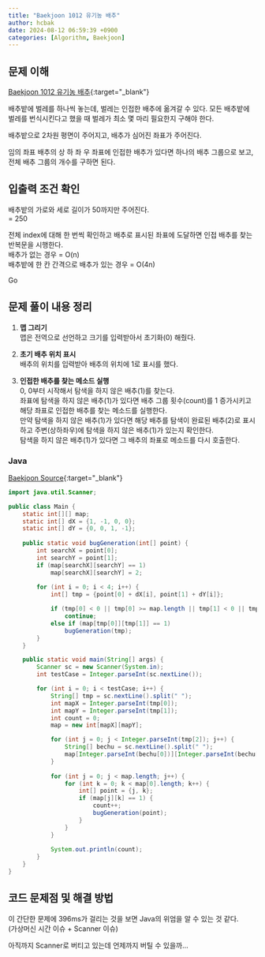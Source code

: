 ```yaml
---
title: "Baekjoon 1012 유기농 배추"
author: hcbak
date: 2024-08-12 06:59:39 +0900
categories: [Algorithm, Baekjoon]
---
```


## 문제 이해
[Baekjoon 1012 유기농 배추](https://www.acmicpc.net/problem/1012){:target="_blank"}

배추밭에 벌레를 하나씩 놓는데, 벌레는 인접한 배추에 옮겨갈 수 있다. 모든 배추밭에 벌레를 번식시킨다고 했을 때 벌레가 최소 몇 마리 필요한지 구해야 한다.

배추밭으로 2차원 평면이 주어지고, 배추가 심어진 좌표가 주어진다.

임의 좌표 배추의 상 하 좌 우 좌표에 인접한 배추가 있다면 하나의 배추 그룹으로 보고, 전체 배추 그룹의 개수를 구하면 된다.

## 입출력 조건 확인
배추밭의 가로와 세로 길이가 50까지만 주어진다.  
= 250

전체 index에 대해 한 번씩 확인하고 배추로 표시된 좌표에 도달하면 인접 배추를 찾는 반복문을 시행한다.  
배추가 없는 경우 = O(n)  
배추밭에 한 칸 간격으로 배추가 있는 경우 = O(4n)

Go

## 문제 풀이 내용 정리
1. **맵 그리기**  
맵은 전역으로 선언하고 크기를 입력받아서 초기화(0) 해줬다.

2. **초기 배추 위치 표시**  
배추의 위치를 입력받아 배추의 위치에 1로 표시를 했다.

3. **인접한 배추를 찾는 메소드 실행**  
0, 0부터 시작해서 탐색을 하지 않은 배추(1)를 찾는다.  
좌표에 탐색을 하지 않은 배추(1)가 있다면 배추 그룹 횟수(count)를 1 증가시키고 해당 좌표로 인접한 배추를 찾는 메소드를 실행한다.  
만약 탐색을 하지 않은 배추(1)가 있다면 해당 배추를 탐색이 완료된 배추(2)로 표시하고 주변(상하좌우)에 탐색을 하지 않은 배추(1)가 있는지 확인한다.  
탐색을 하지 않은 배추(1)가 있다면 그 배추의 좌표로 메소드를 다시 호출한다.

### Java
[Baekjoon Source](https://boj.kr/9c2faa8df1ce4a5b9e31eb2909fc0b02){:target="_blank"}
```java
import java.util.Scanner;

public class Main {
    static int[][] map;
    static int[] dX = {1, -1, 0, 0};
    static int[] dY = {0, 0, 1, -1};
    
    public static void bugGeneration(int[] point) {
        int searchX = point[0];
        int searchY = point[1];
        if (map[searchX][searchY] == 1)
            map[searchX][searchY] = 2;
        
        for (int i = 0; i < 4; i++) {
            int[] tmp = {point[0] + dX[i], point[1] + dY[i]};

            if (tmp[0] < 0 || tmp[0] >= map.length || tmp[1] < 0 || tmp[1] >= map[0].length)
                continue;
            else if (map[tmp[0]][tmp[1]] == 1)
                bugGeneration(tmp);
        }
    }

    public static void main(String[] args) {
        Scanner sc = new Scanner(System.in);
        int testCase = Integer.parseInt(sc.nextLine());

        for (int i = 0; i < testCase; i++) {
            String[] tmp = sc.nextLine().split(" ");
            int mapX = Integer.parseInt(tmp[0]);
            int mapY = Integer.parseInt(tmp[1]);
            int count = 0;
            map = new int[mapX][mapY];

            for (int j = 0; j < Integer.parseInt(tmp[2]); j++) {
                String[] bechu = sc.nextLine().split(" ");
                map[Integer.parseInt(bechu[0])][Integer.parseInt(bechu[1])] = 1;
            }
            
            for (int j = 0; j < map.length; j++) {
                for (int k = 0; k < map[0].length; k++) {
                    int[] point = {j, k};
                    if (map[j][k] == 1) {
                        count++;
                        bugGeneration(point);
                    }
                }
            }
            
            System.out.println(count);   
        }
    }
}
```

## 코드 문제점 및 해결 방법
이 간단한 문제에 396ms가 걸리는 것을 보면 Java의 위엄을 알 수 있는 것 같다.  
(가상머신 시간 이슈 + Scanner 이슈)

아직까지 Scanner로 버티고 있는데 언제까지 버틸 수 있을까...
